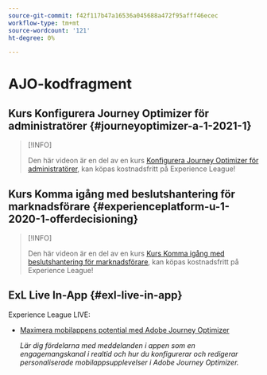```yaml
---
source-git-commit: f42f117b47a16536a045688a472f95afff46ecec
workflow-type: tm+mt
source-wordcount: '121'
ht-degree: 0%

---
```

# AJO-kodfragment

## Kurs Konfigurera Journey Optimizer för administratörer {#journeyoptimizer-a-1-2021-1}

>[!INFO]
>
> Den här videon är en del av en kurs [Konfigurera Journey Optimizer för administratörer](https://experienceleague.adobe.com/docs/courses/using/journeyoptimizer-a-1-2021-1.html), kan köpas kostnadsfritt på Experience League!

## Kurs Komma igång med beslutshantering för marknadsförare {#experienceplatform-u-1-2020-1-offerdecisioning}

>[!INFO]
>
> Den här videon är en del av en kurs [Kurs Komma igång med beslutshantering för marknadsförare](https://experienceleague.adobe.com/docs/courses/using/experienceplatform-u-1-2020-1-offerdecisioning.html?lang=en), kan köpas kostnadsfritt på Experience League!

## ExL Live In-App {#exl-live-in-app}

Experience League LIVE:

* [Maximera mobilappens potential med Adobe Journey Optimizer](https://experienceleague.adobe.com/docs/events/experience-league-live-recordings/episodes/exl-live-episode-5-24-23.html?lang=en)

   *Lär dig fördelarna med meddelanden i appen som en engagemangskanal i realtid och hur du konfigurerar och redigerar personaliserade mobilappsupplevelser i Adobe Journey Optimizer.*

